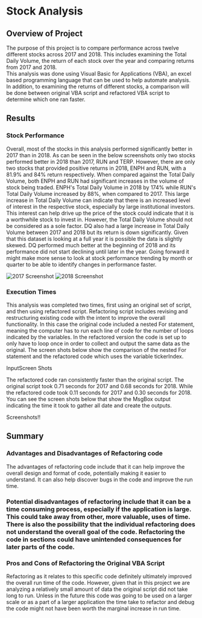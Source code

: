 # Stock Analysis

## Overview of Project 
The purpose of this project is to compare performance across twelve different stocks across 2017 and 2018. This includes examining the Total Daily Volume, the return of each stock over the year and comparing returns from 2017 and 2018.   
This analysis was done using Visual Basic for Applications (VBA), an excel based programming language that can be used to help automate analysis. In addition, to examining the returns of different stocks, a comparison will be done between original VBA script and refactored VBA script to determine which one ran faster. 

## Results
### Stock Performance
Overall, most of the stocks in this analysis performed significantly better in 2017 than in 2018. As can be seen in the below screenshots only two stocks performed better in 2018 than 2017, RUN and TERP. However, there are only two stocks that provided positive returns in 2018, ENPH and RUN, with a 81.9% and 84% return respectively. When compared against the Total Daily Volume, both ENPH and RUN had significant increases in the volume of stock being traded. ENPH's Total Daily Volume in 2018  by 174% while RUN's Total Daily Volume increased by 88%, when compared to 2017. This large increase in Total Daily Volume can indicate that there is an increased level of interest in the respective stock, especially by large institutional investors. This interest can help drive up the price of the stock could indicate that it is a worthwhile stock to invest in. However, the Total Daily Volume should not be considered as a sole factor. DQ also had a large increase in Total Daily Volume between 2017 and 2018 but its return is down significantly. Given that this dataset is looking at a full year it is possible the data is slightly skewed. DQ performed much better at the beginning of 2018 and its performance did not start declining until later in the year. Going forward it might make more sense to look at stock performance trending by month or quarter to be able to identify changes in performance faster. 


![2017 Screenshot](https://user-images.githubusercontent.com/91712554/138568317-e222b64b-317e-458a-ae36-778161dd755a.png)        ![2018 Screenshot](https://user-images.githubusercontent.com/91712554/138568320-db2b4f4e-f605-4d42-8d62-c6679b0d128a.png)

### Execution Times
This analysis was completed two times, first using an original set of script, and then using refactored script. Refactoring script includes revising and restructuring existing code with the intent to improve the overall functionality. In this case the original code included a nested For statement, meaning the computer has to run each line of code for the number of loops indicated by the variables. In the refactored version the code is set up to only have to loop once in order to collect and output the same data as the original. The screen shots below show the comparison of the nested For statement and the refactored code which uses the variable tickerIndex. 

InputScreen Shots

The refactored code ran consistently faster than the original script. The original script took 0.71 seconds for 2017 and 0.68 seconds for 2018. While the refactored code took 0.11 seconds for 2017 and  0.30 seconds for 2018. You can see the screen shots below that show the MsgBox output indicating the time it took to gather all date and create the outputs.

Screenshots!!

## Summary 
### Advantages and Disadvantages of Refactoring code
The advantages of refactoring code include that it can help improve the overall design and format of code, potentially making it easier to understand. It can also help discover bugs in the code and improve the run time. 

### Potential disadvantages of refactoring include that it can be a time consuming process, especially if the application is large. This could take away from other, more valuable, uses of time. There is also the possibility that the individual refactoring does not understand the overall goal of the code. Refactoring the code in sections could have unintended consequences for later parts of the code. 

### Pros and Cons of Refactoring the Original VBA Script
Refactoring as it relates to this specific code definitely ultimately improved the overall run time of the code. However, given that in this project we are analyzing a relatively small amount of data the original script did not take long to run. Unless in the future this code was going to be used on a larger scale or as a part of a larger application the time take to refactor and debug the code might not have been worth the marginal increase in run time.  


